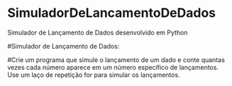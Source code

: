 # SimuladorDeLancamentoDeDados
Simulador de Lançamento de Dados desenvolvido em Python

#Simulador de Lançamento de Dados:

#Crie um programa que simule o lançamento de um dado e conte quantas vezes cada número aparece em um número específico de lançamentos. Use um laço de repetição for para simular os lançamentos.
